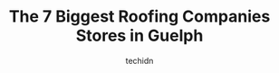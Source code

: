 ---
layout: ampstory
image: https://i0.wp.com/www.auto.or.id/wp-content/uploads/2023/06/custom-contracting-roofing-eavestrough-repair-guelph-0-guelph-1686325978.jpeg?resize=640,853
author: techidn
featured: false
description: Guelph, Ontario, Canada is a haven for Roofing Companies enthusiasts, boasting an impressive array of 7 top-notch establishments. Whether youre a seasoned connoisseur or simply curious to e
title: The 7 Biggest Roofing Companies Stores in Guelph
cover:
   title: The 7 Biggest Roofing Companies Stores in Guelph
   subtitle: AUTO.OR.ID
   background: https://www.auto.or.id/wp-content/uploads/2023/06/custom-contracting-roofing-eavestrough-repair-guelph-0-guelph-1686325978.jpeg

pages: 
 - layout: thirds
   top: <h1>#1 Hy-Grade Steel Roofing</h1>
   bottom: "<p>The roof on our second building on the church property is v-e-r-y high, and was in terrible condition. Hy-Grades salesperson (Helen)  came on site and later brought a su</p>"
   background: https://www.auto.or.id/wp-content/uploads/2023/06/custom-contracting-roofing-eavestrough-repair-guelph-1-guelph-1686325980.jpeg
   backgroundblur: true
 - layout: thirds
   top: <h1>#2 Sambor Roofing</h1>
   bottom: "<p>615 Speedvale Ave E, Guelph, ON N1E 6S5, Canada</p>"
   background: https://www.auto.or.id/wp-content/uploads/2023/06/custom-contracting-roofing-eavestrough-repair-guelph-2-guelph-1686325980.jpeg
   cta:
      link: https://www.auto.or.id/the-7-biggest-roofing-companies-stores-in-guelph/
      text: The 7 Biggest Roofing Companies Stores in Guelph
 - layout: thirds
   top: <h1>#3 Webcon Roofing</h1>
   bottom: "<p>3-304 Stone Rd W, Guelph, ON N1G 3C4, Canada</p>"
   background: https://images.unsplash.com/photo-1639928846412-63b3f15c6f21?ixlib=rb-4.0.3&ixid=MnwxMjA3fDB8MHxwaG90by1wYWdlfHx8fGVufDB8fHx8&auto=format&fit=crop&w=640&h=853&q=80
   cta:
      link: https://www.auto.or.id/the-7-biggest-roofing-companies-stores-in-guelph/
      text: The 7 Biggest Roofing Companies Stores in Guelph
 - layout: thirds
   top: <h1>#4 Wm. Green Roofing Ltd.</h1>
   bottom: "<p>45 Dawson Rd, Guelph, ON N1H 1B1, Canada</p>"
   background: https://images.unsplash.com/photo-1632338940262-084177a4dd21?ixlib=rb-4.0.3&ixid=MnwxMjA3fDB8MHxwaG90by1wYWdlfHx8fGVufDB8fHx8&auto=format&fit=crop&w=640&h=853&q=80
   cta:
      link: https://www.auto.or.id/the-7-biggest-roofing-companies-stores-in-guelph/
      text: The 7 Biggest Roofing Companies Stores in Guelph
 - layout: thirds
   top: <h1>#5 JMN Roofing</h1>
   bottom: "<p>65 Dufferin St, Guelph, ON N1H 4A2, Canada</p>"
   background: https://images.unsplash.com/photo-1575496917055-f23c822796eb?ixlib=rb-4.0.3&ixid=MnwxMjA3fDB8MHxwaG90by1wYWdlfHx8fGVufDB8fHx8&auto=format&fit=crop&w=640&h=853&q=80
   cta:
      link: https://www.auto.or.id/the-7-biggest-roofing-companies-stores-in-guelph/
      text: The 7 Biggest Roofing Companies Stores in Guelph
 - layout: thirds
   top: <h1>#6 Empire Roofing and Exteriors</h1>
   bottom: "<p>340 Edinburgh Rd N Unit 6, Guelph, ON N1H 7Y4, Canada</p>"
   background: https://images.unsplash.com/photo-1612593968469-d44a2e6ab5d2?ixlib=rb-4.0.3&ixid=MnwxMjA3fDB8MHxwaG90by1wYWdlfHx8fGVufDB8fHx8&auto=format&fit=crop&w=640&h=853&q=80
   cta:
      link: https://www.auto.or.id/the-7-biggest-roofing-companies-stores-in-guelph/
      text: The 7 Biggest Roofing Companies Stores in Guelph
 - layout: thirds
   top: <h1>#7 Weldun Roofing</h1>
   bottom: "<p>458 Massey Rd Unit A, Guelph, ON N1K 1B4, Canada</p>"
   background: https://images.unsplash.com/photo-1488610883421-64eb350d7f12?ixlib=rb-4.0.3&ixid=MnwxMjA3fDB8MHxwaG90by1wYWdlfHx8fGVufDB8fHx8&auto=format&fit=crop&w=640&h=853&q=80
   cta:
      link: https://www.auto.or.id/the-7-biggest-roofing-companies-stores-in-guelph/
      text: The 7 Biggest Roofing Companies Stores in Guelph
 - layout: thirds
   middle: Continue reading...
   background: https://images.unsplash.com/photo-1637160967945-6d1ee20d67c9?ixlib=rb-4.0.3&ixid=MnwxMjA3fDB8MHxwaG90by1wYWdlfHx8fGVufDB8fHx8&auto=format&fit=crop&w=640&h=853&q=80
   cta:
      link: https://www.auto.or.id/the-7-biggest-roofing-companies-stores-in-guelph/
      text: The 7 Biggest Roofing Companies Stores in Guelph

---